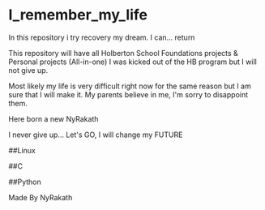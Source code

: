 # I_remember_my_life

In this repository i try recovery my dream. I can... return

This repository will have all Holberton School Foundations projects & Personal projects (All-in-one) 
I was kicked out of the HB program but I will not give up.

Most likely my life is very difficult right now for the same reason but I am sure that I will make it.
My parents believe in me, I'm sorry to disappoint them.

Here born a new NyRakath

I never give up... Let's GO, I will change my FUTURE


##Linux



##C



##Python



Made By NyRakath
